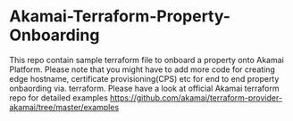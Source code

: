 # Akamai-Terraform-Property-Onboarding

This repo contain sample terraform file to onboard a property onto Akamai Platform. Please note that you might have to add more code for creating edge hostname, certificate provisioning(CPS) etc for end to end property onbaording via. terraform. Please have a look at official Akamai terraform repo for detailed examples
https://github.com/akamai/terraform-provider-akamai/tree/master/examples
